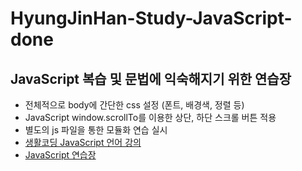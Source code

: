 # HyungJinHan-Study-JavaScript-done
## JavaScript 복습 및 문법에 익숙해지기 위한 연습장
- 전체적으로 body에 간단한 css 설정 (폰트, 배경색, 정렬 등)
- JavaScript window.scrollTo를 이용한 상단, 하단 스크롤 버튼 적용
- 별도의 js 파일을 통한 모듈화 연습 실시
- [생활코딩 JavaScript 언어 강의](https://opentutorials.org/course/743)
- [JavaScript 연습장](https://hyungjinhan.github.io/Study-JavaScript-done/JavaScript/index.html)
